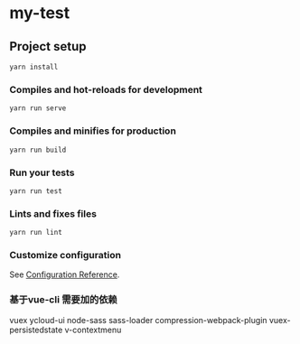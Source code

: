 # my-test

## Project setup
```
yarn install
```

### Compiles and hot-reloads for development
```
yarn run serve
```

### Compiles and minifies for production
```
yarn run build
```

### Run your tests
```
yarn run test
```

### Lints and fixes files
```
yarn run lint
```

### Customize configuration
See [Configuration Reference](https://cli.vuejs.org/config/).


### 基于vue-cli 需要加的依赖

vuex  ycloud-ui node-sass sass-loader  compression-webpack-plugin  vuex-persistedstate v-contextmenu